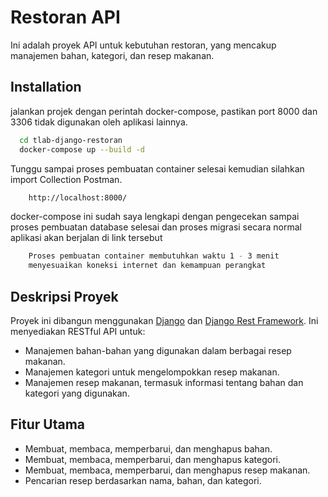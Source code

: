 # Restoran API

Ini adalah proyek API untuk kebutuhan restoran, yang mencakup manajemen bahan, kategori, dan resep makanan.


## Installation

jalankan projek dengan perintah docker-compose, pastikan port 8000 dan 3306 tidak digunakan oleh aplikasi lainnya.

```bash
  cd tlab-django-restoran
  docker-compose up --build -d
```
Tunggu sampai proses pembuatan container selesai
kemudian silahkan import Collection Postman.

```bash
    http://localhost:8000/
```
docker-compose ini sudah saya lengkapi dengan pengecekan sampai proses pembuatan database selesai dan proses migrasi
secara normal aplikasi akan berjalan di link tersebut

```bash
    Proses pembuatan container membutuhkan waktu 1 - 3 menit
    menyesuaikan koneksi internet dan kemampuan perangkat
```

## Deskripsi Proyek

Proyek ini dibangun menggunakan [Django](https://www.djangoproject.com/) dan [Django Rest Framework](https://www.django-rest-framework.org/). Ini menyediakan RESTful API untuk:

- Manajemen bahan-bahan yang digunakan dalam berbagai resep makanan.
- Manajemen kategori untuk mengelompokkan resep makanan.
- Manajemen resep makanan, termasuk informasi tentang bahan dan kategori yang digunakan.

## Fitur Utama

- Membuat, membaca, memperbarui, dan menghapus bahan.
- Membuat, membaca, memperbarui, dan menghapus kategori.
- Membuat, membaca, memperbarui, dan menghapus resep makanan.
- Pencarian resep berdasarkan nama, bahan, dan kategori.

